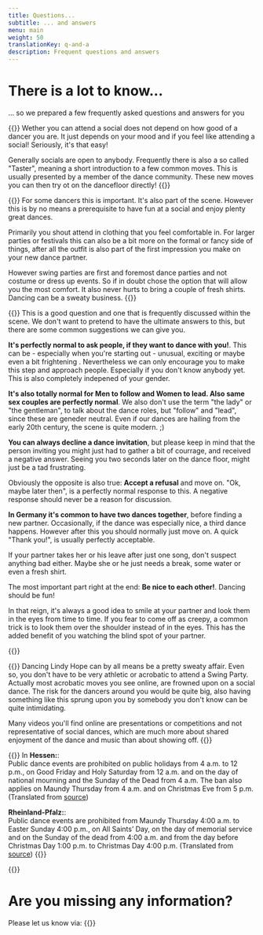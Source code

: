 ```yaml
---
title: Questions...
subtitle: ... and answers
menu: main
weight: 50
translationKey: q-and-a
description: Frequent questions and answers
---
```

# There is a lot to know...
... so we prepared a few frequently asked questions and answers for you

{{<togglebox hl="How much dancing do I have to know, to go to a social?">}}
Wether you can attend a social does not depend on how good of a dancer you are. It just depends on your mood and if you feel like attending a social! Seriously, it's that easy!

Generally socials are open to anybody. Frequently there is also a so called "Taster", meaning a short introduction to a few common moves. This is usually presented by a member of the dance community. These new moves you can then try ot on the dancefloor directly!
{{</togglebox>}}

{{<togglebox hl="Does everybody wear vintage clothing?">}}
For some dancers this is important. It's also part of the scene. However this is by no means a prerequisite to have fun at a social and enjoy plenty great dances.

Primarily you shout attend in clothing that you feel comfortable in. For larger parties or festivals this can also be a bit more on the formal or fancy side of things, after all the outfit is also part of the first impression you make on your new dance partner.

However swing parties are first and foremost dance parties and not costume or dress up events. So if in doubt chose the option that will allow you the most comfort. It also never hurts to bring a couple of fresh shirts. Dancing can be a sweaty business.
{{</togglebox>}}

{{<togglebox hl="I don't really know how to act. Are there any rules?">}}
This is a good question and one that is frequently discussed within the scene. We don't want to pretend to have the ultimate answers to this, but there are some common suggestions we can give you.

**It's perfectly normal to ask people, if they want to dance with you!**. This can be - especially when you're starting out - unusual, exciting or maybe even a bit frightening . Nevertheless we can only encourage you to make this step and approach people. Especially if you don't know anybody yet. This is also completely indepened of your gender.

**It's also totally normal for Men to follow and Women to lead. Also same sex couples are perfectly normal**. We also don't use the term "the lady" or "the gentleman", to talk about the dance roles, but "follow" and "lead", since these are geneder neutral. Even if our dances are hailing from the early 20th century, the scene is quite modern. ;)

**You can always decline a dance invitation**, but please keep in mind that the person inviting you might just had to gather a bit of courrage, and received a negative answer. Seeing you two seconds later on the dance floor, might just be a tad frustrating.

Obviously the opposite is also true: **Accept a refusal** and move on. "Ok, maybe later then", is a perfectly normal response to this. A negative response should never be a reason for discussion.

**In Germany it's common to have two dances together**, before finding a new partner. Occasionally, if the dance was especially nice, a third dance happens. However after this you should normally just move on. A quick "Thank you!", is usually perfectly acceptable.

If your partner takes her or his leave after just one song, don't suspect anything bad either. Maybe she or he just needs a break, some water or even a fresh shirt.

The most important part right at the end: **Be nice to each other!**. Dancing should be fun!

In that reign, it's always a good idea to smile at your partner and look them in the eyes from time to time. If you fear to come off as creepy, a common trick is to look them over the shoulder instead of in the eyes. This has the added benefit of you watching the blind spot of your partner.

{{</togglebox>}}

{{<togglebox hl="I have seen a Lindy Hop Video online. This looked very acrobatic!">}}
Dancing Lindy Hope can by all means be a pretty sweaty affair. Even so, you don't have to be very athletic or acrobatic to attend a Swing Party. Actually most acrobatic moves you see online, are frowned upon on a social dance. The risk for the dancers around you would be quite big, also having something like this sprung upon you by somebody you don't know can be quite intimidating.

Many videos you'll find online are presentations or competitions and not representative of social dances, which are much more about shared enjoyment of the dance and music than about showing off.
{{</togglebox>}}

{{<togglebox hl="How was that again with the dancing ban? (on some german public holidays)">}}
In **Hessen:**:\
Public dance events are prohibited on public holidays from 4 a.m. to 12 p.m., on Good Friday and Holy Saturday from 12 a.m. and on the day of national mourning and the Sunday of the Dead from 4 a.m. The ban also applies on Maundy Thursday from 4 a.m. and on Christmas Eve from 5 p.m. (Translated from [source](https://innen.hessen.de/Buerger-Staat/Feiertage/Veranstaltungen-an-Sonn-und-Feiertagen/Tanz-Sport-Zirkusveranstaltungen-und-Gesellschaftsjagden))

**Rheinland-Pfalz:**:\
Public dance events are prohibited from Maundy Thursday 4:00 a.m. to Easter Sunday 4:00 p.m., on All Saints’ Day, on the day of memorial service and on the Sunday of the dead from 4:00 a.m. and from the day before Christmas Day 1:00 p.m. to Christmas Day 4:00 p.m. (Translated from [source](https://landesrecht.rlp.de/bsrp/document/jlr-FeiertGRPpP8))
{{</togglebox>}}


{{<info-contact>}}

# Are you missing any information?

Please let us know via:
{{</info-contact>}}
